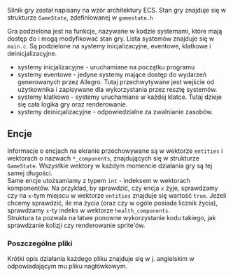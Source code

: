 Silnik gry został napisany na wzór architektury ECS. Stan gry znajduje się w strukturze `GameState`,
zdefiniowanej w `gamestate.h`

Gra podzielona jest na funkcje, nazywane w kodzie systemami, które mają dostęp do i mogą modyfikować stan gry. 
Lista systemów znajduje się w `main.c`. Są podzielone na systemy inicjalizacyjne, eventowe, klatkowe i deinicjalizacyjne.
- systemy inicjalizacyjne - uruchamiane na początku programu
- systemy eventowe - jedyne systemy mające dostęp do wydarzeń generowanych przez Allegro. 
  Tutaj przechwytywane jest wejście od użytkownika i zapisywane dla wykorzystania przez resztę systemów.
- systemy klatkowe - systemy uruchamiane w każdej klatce. Tutaj dzieje się cała logika gry oraz renderowanie.
- systemy deinicjalizacyjne - odpowiedzialne za zwalnianie zasobów.

## Encje

Informacje o encjach na ekranie przechowywane są w wektorze `entities` i wektorach o nazwach `*_components`,
znajdujących się w strukturze `GameState`. Wszystkie wektory w każdym momencie działania gry są tej samej długości.  
Same encje utożsamiamy z typem `int` - indeksem w wektorach komponentów. Na przykład, by sprawdzić, czy encja `x` 
żyje, sprawdzamy czy na `x`-tym miejscu w wektorze `entities` znajduje się wartość `true`. Jeżeli chcemy sprawdzić, 
ile ma życia (oraz czy w ogóle posiada licznik życia), sprawdzamy `x`-ty indeks w wektorze `health_components`.  
Struktura ta pozwala na łatwe ponowne wykorzystanie kodu takiego, jak sprawdzanie kolizji czy renderowanie sprite'ów.

### Poszczególne pliki
Krótki opis działania każdego pliku znajduje się w j. angielskim w odpowiadającym mu pliku nagłówkowym.
